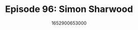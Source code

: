 ---
templateKey: podcast-episode
public: true
url: podcast/episode-96-simon-sharwood
title: "Episode 96: Simon Sharwood"
description: "This week host Derek E. Silva joins journalist Simon Sharwood, The Register's APAC Editor based in Australia. He covers the region's news and virtualization, data center infrastructure, software, cloud platforms, and more. We take a deep dive into China's great firewall, how it impacts Internet policies worldwide, India's data privacy regime, and the unspoken battle of self-censorship."
date: 1652900653000
featuredimage: /img/podcast/SimonSharwood_EpCard.jpg
socialimage: https://www.orchid.com/img/podcast/SimonSharwood_EpCard.jpg
platformurls:
  - https://podcasts.apple.com/us/podcast/chinas-great-firewall-and-the-battle-against/id1516705670?i=1000562284122
  - https://open.spotify.com/episode/4QquIdjT3Poh38yHXHrncv
  - https://podcasts.google.com/feed/aHR0cHM6Ly9mb2xsb3d0aGV3aGl0ZXJhYmJpdC5saWJzeW4uY29tL3Jzcw/episode/OWJlNjUzNWUtNjljNy00YzkwLThkM2YtNDM5N2VlMmE3Njcz?sa=X&ved=0CAUQkfYCahcKEwjQxf3b7-n3AhUAAAAAHQAAAAAQCg
  - https://www.stitcher.com/show/follow-the-white-rabbit/episode/chinas-great-firewall-and-the-battle-against-censorship-with-simon-sharwood-203285273
  - https://castbox.fm/episode/China's-Great-Firewall-and-the-Battle-Against-Censorship-with-Simon-Sharwood-id2954358-id496234581?country=us
  - https://tunein.com/podcasts/Technology-Podcasts/Follow-the-White-Rabbit-p1330281/?topicId=172197230
---